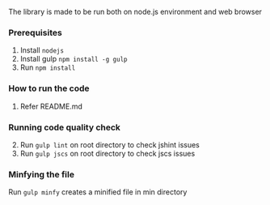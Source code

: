 The library is made to be run both on node.js environment and web browser

### Prerequisites
1. Install ``nodejs``
2. Install gulp ``npm install -g gulp``
3. Run ``npm install``

### How to run the code

1. Refer README.md

### Running code quality check

2. Run ``gulp lint`` on root directory to check jshint issues
3. Run ``gulp jscs`` on root directory to check jscs issues

### Minfying the file
Run ``gulp minfy`` creates a minified file in min directory
